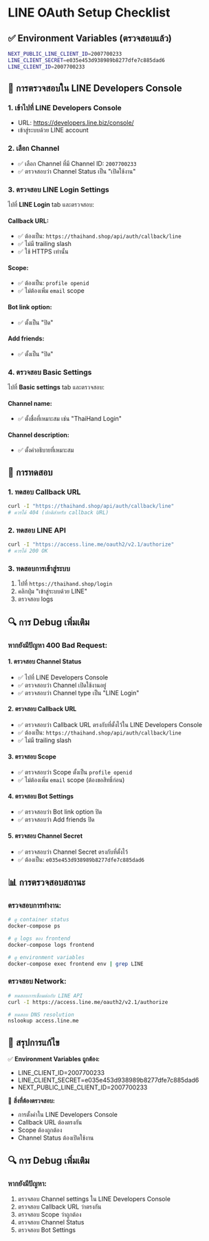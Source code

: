 # LINE OAuth Setup Checklist

## ✅ Environment Variables (ตรวจสอบแล้ว)
```bash
NEXT_PUBLIC_LINE_CLIENT_ID=2007700233
LINE_CLIENT_SECRET=e035e453d938989b8277dfe7c885dad6
LINE_CLIENT_ID=2007700233
```

## 🔧 การตรวจสอบใน LINE Developers Console

### 1. เข้าไปที่ LINE Developers Console
- URL: https://developers.line.biz/console/
- เข้าสู่ระบบด้วย LINE account

### 2. เลือก Channel
- ✅ เลือก Channel ที่มี Channel ID: `2007700233`
- ✅ ตรวจสอบว่า Channel Status เป็น "เปิดใช้งาน"

### 3. ตรวจสอบ LINE Login Settings
ไปที่ **LINE Login** tab และตรวจสอบ:

#### Callback URL:
- ✅ ต้องเป็น: `https://thaihand.shop/api/auth/callback/line`
- ✅ ไม่มี trailing slash
- ✅ ใช้ HTTPS เท่านั้น

#### Scope:
- ✅ ต้องเป็น: `profile openid`
- ✅ ไม่ต้องเพิ่ม `email` scope

#### Bot link option:
- ✅ ตั้งเป็น "ปิด"

#### Add friends:
- ✅ ตั้งเป็น "ปิด"

### 4. ตรวจสอบ Basic Settings
ไปที่ **Basic settings** tab และตรวจสอบ:

#### Channel name:
- ✅ ตั้งชื่อที่เหมาะสม เช่น "ThaiHand Login"

#### Channel description:
- ✅ ตั้งคำอธิบายที่เหมาะสม

## 🚀 การทดสอบ

### 1. ทดสอบ Callback URL
```bash
curl -I "https://thaihand.shop/api/auth/callback/line"
# ควรได้ 404 (ปกติสำหรับ callback URL)
```

### 2. ทดสอบ LINE API
```bash
curl -I "https://access.line.me/oauth2/v2.1/authorize"
# ควรได้ 200 OK
```

### 3. ทดสอบการเข้าสู่ระบบ
1. ไปที่ `https://thaihand.shop/login`
2. คลิกปุ่ม "เข้าสู่ระบบด้วย LINE"
3. ตรวจสอบ logs

## 🔍 การ Debug เพิ่มเติม

### หากยังมีปัญหา 400 Bad Request:

#### 1. ตรวจสอบ Channel Status
- ✅ ไปที่ LINE Developers Console
- ✅ ตรวจสอบว่า Channel เปิดใช้งานอยู่
- ✅ ตรวจสอบว่า Channel type เป็น "LINE Login"

#### 2. ตรวจสอบ Callback URL
- ✅ ตรวจสอบว่า Callback URL ตรงกับที่ตั้งไว้ใน LINE Developers Console
- ✅ ต้องเป็น: `https://thaihand.shop/api/auth/callback/line`
- ✅ ไม่มี trailing slash

#### 3. ตรวจสอบ Scope
- ✅ ตรวจสอบว่า Scope ตั้งเป็น `profile openid`
- ✅ ไม่ต้องเพิ่ม `email` scope (ต้องขอสิทธิ์ก่อน)

#### 4. ตรวจสอบ Bot Settings
- ✅ ตรวจสอบว่า Bot link option ปิด
- ✅ ตรวจสอบว่า Add friends ปิด

#### 5. ตรวจสอบ Channel Secret
- ✅ ตรวจสอบว่า Channel Secret ตรงกับที่ตั้งไว้
- ✅ ต้องเป็น: `e035e453d938989b8277dfe7c885dad6`

## 📊 การตรวจสอบสถานะ

### ตรวจสอบการทำงาน:
```bash
# ดู container status
docker-compose ps

# ดู logs ของ frontend
docker-compose logs frontend

# ดู environment variables
docker-compose exec frontend env | grep LINE
```

### ตรวจสอบ Network:
```bash
# ทดสอบการเชื่อมต่อกับ LINE API
curl -I https://access.line.me/oauth2/v2.1/authorize

# ทดสอบ DNS resolution
nslookup access.line.me
```

## 🎯 สรุปการแก้ไข

✅ **Environment Variables ถูกต้อง:**
- LINE_CLIENT_ID=2007700233
- LINE_CLIENT_SECRET=e035e453d938989b8277dfe7c885dad6
- NEXT_PUBLIC_LINE_CLIENT_ID=2007700233

🔧 **สิ่งที่ต้องตรวจสอบ:**
- การตั้งค่าใน LINE Developers Console
- Callback URL ต้องตรงกัน
- Scope ต้องถูกต้อง
- Channel Status ต้องเปิดใช้งาน

## 🔍 การ Debug เพิ่มเติม

### หากยังมีปัญหา:
1. ตรวจสอบ Channel settings ใน LINE Developers Console
2. ตรวจสอบ Callback URL ว่าตรงกัน
3. ตรวจสอบ Scope ว่าถูกต้อง
4. ตรวจสอบ Channel Status
5. ตรวจสอบ Bot Settings 